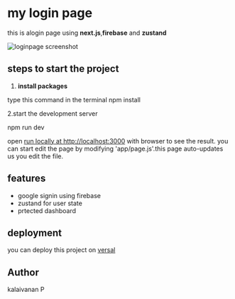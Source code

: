 # my login page

this is alogin page using **next.js**,**firebase** and **zustand**

![loginpage screenshot](login-page.png)

## steps to start the project

1. **install packages**

type this command in the terminal
npm install

2.start the development server

npm run dev

open [run locally at http://localhost:3000](http://localhost:3000) with browser to see the result.
you can start edit the page by modifying 'app/page.js'.this page auto-updates us you edit the file.


## features

- google signin using firebase
- zustand for user state
- prtected dashboard

## deployment

you can deploy this project  on [versal](https://vercel.com/)

## Author

kalaivanan P
